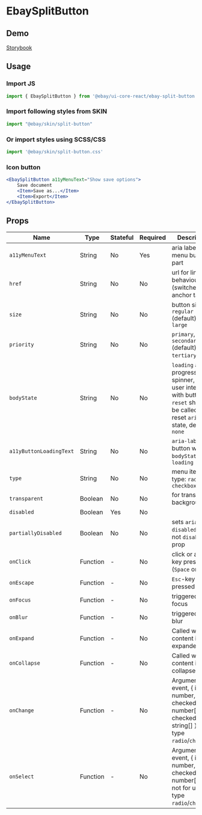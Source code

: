 # EbaySplitButton

## Demo
[Storybook](https://opensource.ebay.com/ebayui-core-react/main/?path=/story/buttons-ebay-split-button--controls)

## Usage

### Import JS
```jsx harmony
import { EbaySplitButton } from '@ebay/ui-core-react/ebay-split-button'
```

### Import following styles from SKIN
```jsx harmony
import "@ebay/skin/split-button"
```

### Or import styles using SCSS/CSS
```jsx harmony
import '@ebay/skin/split-button.css'
```

### Icon button
```jsx harmony
<EbaySplitButton a11yMenuText="Show save options">
    Save document
    <Item>Save as...</Item>
    <Item>Export</Item>
</EbaySplitButton>
```

## Props
Name | Type    | Stateful | Required | Description | Data
--- |---------| -- | --- | --- | ---
`a11yMenuText` | String  | No | Yes | aria label for menu button part
`href` | String  | No | No | url for link behaviour (switches to anchor tag)
`size` | String | No | No | button size: `regular` (default) or `large`
`priority` | String  | No | No | `primary`, `secondary` (default), `tertiary`, `none`
`bodyState` | String  | No | No | `loading` adds progress spinner, when user interacts with button, `reset` should be called to reset `aria-live` state, default is `none`
`a11yButtonLoadingText` | String  | No | No | `aria-label` for button when `bodyState` is `loading`
`type` | String  | No | No | menu items type: `radio` or `checkbox`
`transparent` | Boolean | No | No | for transparent background
`disabled` | Boolean | Yes | No
`partiallyDisabled` | Boolean | No | No | sets `aria-disabled` but not `disabled` prop
`onClick` | Function | - | No | click or action key pressed (`Space` or `Enter`)
`onEscape` | Function | - | No | `Esc`-key pressed
`onFocus` | Function | - | No | triggered on focus
`onBlur` | Function | - | No | triggered on blur
`onExpand` | Function | - | No | Called when content is expanded
`onCollapse` | Function | - | No | Called when content is collapsed
`onChange` | Function | - | No | Arguments: (e: event, { index: number, checked: number[], checkedValues: string[] }) for type `radio`/`checkbox`
`onSelect` | Function | - | No | Arguments: (e: event, { index: number, checked: number[] }), not for use with type `radio`/`checkbox`
